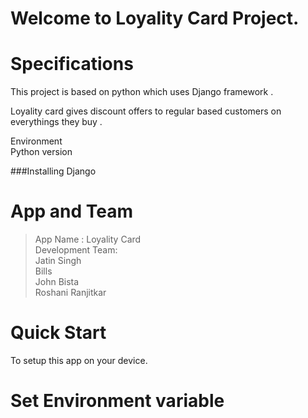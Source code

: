  # **Welcome to Loyality Card Project.**

# Specifications
This project is based on python which uses  Django framework .

Loyality card gives discount offers to regular based customers on everythings they buy .  

Environment  
Python version

###Installing Django


# App and Team
> App Name : Loyality Card   
Development Team:  
Jatin Singh  
Bills  
John Bista  
Roshani Ranjitkar



# Quick Start  
 
 To setup this app on your device.
# Set Environment variable

 
